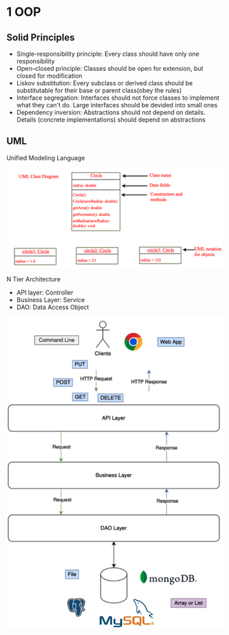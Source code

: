 # 1 OOP
## Solid Principles

- Single-responsibility principle: Every class should have only one responsibility
- Open–closed principle: Classes should be open for extension, but closed for modification
- Liskov substitution: Every subclass or derived class should be substitutable for their base or parent class(obey the rules)
- Interface segregation: Interfaces should not force classes to implement what they can't do. Large interfaces should be devided into small ones
- Dependency inversion: Abstractions should not depend on details. Details (concrete implementations) should depend on abstractions

## UML

Unified Modeling Language

![20211005144832](https://raw.githubusercontent.com/zxc2012/image/main/20211005144832.png)

N Tier Architecture

- API layer: Controller
- Business Layer: Service
- DAO: Data Access Object


![20230416214548](https://raw.githubusercontent.com/zxc2012/image/main/20230416214548.png)



